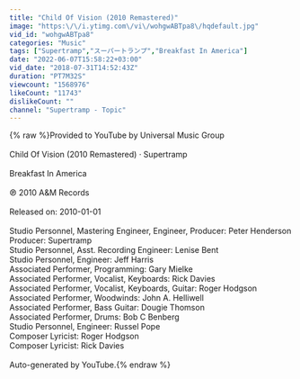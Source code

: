 ```yaml
---
title: "Child Of Vision (2010 Remastered)"
image: "https:\/\/i.ytimg.com\/vi\/wohgwABTpa8\/hqdefault.jpg"
vid_id: "wohgwABTpa8"
categories: "Music"
tags: ["Supertramp","スーパートランプ","Breakfast In America"]
date: "2022-06-07T15:58:22+03:00"
vid_date: "2018-07-31T14:52:43Z"
duration: "PT7M32S"
viewcount: "1568976"
likeCount: "11743"
dislikeCount: ""
channel: "Supertramp - Topic"
---
```

{% raw %}Provided to YouTube by Universal Music Group<br /><br />Child Of Vision (2010 Remastered) · Supertramp<br /><br />Breakfast In America<br /><br />℗ 2010 A&amp;M Records<br /><br />Released on: 2010-01-01<br /><br />Studio  Personnel, Mastering  Engineer, Engineer, Producer: Peter Henderson<br />Producer: Supertramp<br />Studio  Personnel, Asst.  Recording  Engineer: Lenise Bent<br />Studio  Personnel, Engineer: Jeff Harris<br />Associated  Performer, Programming: Gary Mielke<br />Associated  Performer, Vocalist, Keyboards: Rick Davies<br />Associated  Performer, Vocalist, Keyboards, Guitar: Roger Hodgson<br />Associated  Performer, Woodwinds: John A. Helliwell<br />Associated  Performer, Bass  Guitar: Dougie Thomson<br />Associated  Performer, Drums: Bob C Benberg<br />Studio  Personnel, Engineer: Russel Pope<br />Composer  Lyricist: Roger Hodgson<br />Composer  Lyricist: Rick Davies<br /><br />Auto-generated by YouTube.{% endraw %}
